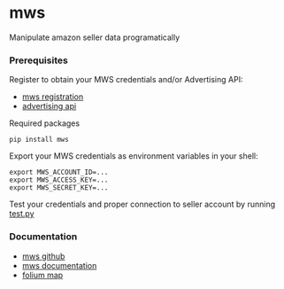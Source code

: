 # mws
Manipulate amazon seller data programatically
### Prerequisites<br/>
Register to obtain your MWS credentials and/or Advertising API: 
* [mws registration](https://docs.developer.amazonservices.com/en_US/dev_guide/DG_Registering.html)<br/>
* [advertising api](https://advertising.amazon.com/about-api)<br/>

Required packages
```
pip install mws
```
Export your MWS credentials as environment variables in your shell:<br/>
```
export MWS_ACCOUNT_ID=...
export MWS_ACCESS_KEY=...
export MWS_SECRET_KEY=...
```
Test your credentials and proper connection to seller account by running [test.py](https://github.com/abdulmansour/mws/blob/master/test.py)<br/>
### Documentation<br/>
* [mws github](https://github.com/python-amazon-mws/python-amazon-mws)
* [mws documentation](http://docs.developer.amazonservices.com/en_UK/dev_guide/index.html)
* [folium map](https://morioh.com/p/d896544d6977)
